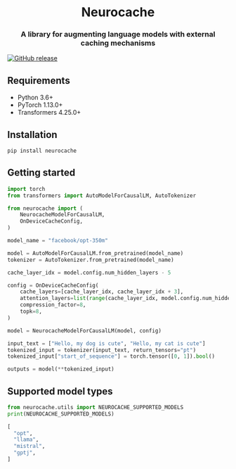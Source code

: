 
<h1 align="center">Neurocache</h1>
<h3 align="center">
  A library for augmenting language models with external caching mechanisms 
</h3>

<a href="https://github.com/alisafaya/neurocache/releases">
  <img alt="GitHub release" src="https://img.shields.io/github/release/alisafaya/neurocache.svg">
</a>

## Requirements

* Python 3.6+
* PyTorch 1.13.0+
* Transformers 4.25.0+

## Installation

```bash
pip install neurocache
```

## Getting started

```python
import torch
from transformers import AutoModelForCausalLM, AutoTokenizer

from neurocache import (
    NeurocacheModelForCausalLM,
    OnDeviceCacheConfig,
)

model_name = "facebook/opt-350m"

model = AutoModelForCausalLM.from_pretrained(model_name)
tokenizer = AutoTokenizer.from_pretrained(model_name)

cache_layer_idx = model.config.num_hidden_layers - 5

config = OnDeviceCacheConfig(
    cache_layers=[cache_layer_idx, cache_layer_idx + 3],
    attention_layers=list(range(cache_layer_idx, model.config.num_hidden_layers)),
    compression_factor=8,
    topk=8,
)

model = NeurocacheModelForCausalLM(model, config)

input_text = ["Hello, my dog is cute", "Hello, my cat is cute"]
tokenized_input = tokenizer(input_text, return_tensors="pt")
tokenized_input["start_of_sequence"] = torch.tensor([0, 1]).bool()

outputs = model(**tokenized_input)
```

## Supported model types

```python
from neurocache.utils import NEUROCACHE_SUPPORTED_MODELS
print(NEUROCACHE_SUPPORTED_MODELS)

[
  "opt",
  "llama",
  "mistral",
  "gptj",
]
```